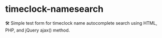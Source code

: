 # timeclock-namesearch

🛠️ Simple test form for timeclock name autocomplete search using HTML, PHP, and jQuery ajax() method.

#

